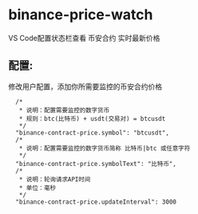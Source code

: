 # binance-price-watch
VS Code配置状态栏查看 币安合约 实时最新价格

## 配置:
修改用户配置，添加你所需要监控的币安合约价格
```
  /* 
   * 说明：配置需要监控的数字货币 
   * 规则：btc(比特币) + usdt(交易对) = btcusdt
   */
  "binance-contract-price.symbol": "btcusdt", 
  /* 
   * 说明：配置需要监控的数字货币简称 比特币|btc 或任意字符
   */
  "binance-contract-price.symbolText": "比特币", 
  /*
   * 说明：轮询请求API时间
   * 单位：毫秒
   */
  "binance-contract-price.updateInterval": 3000
```